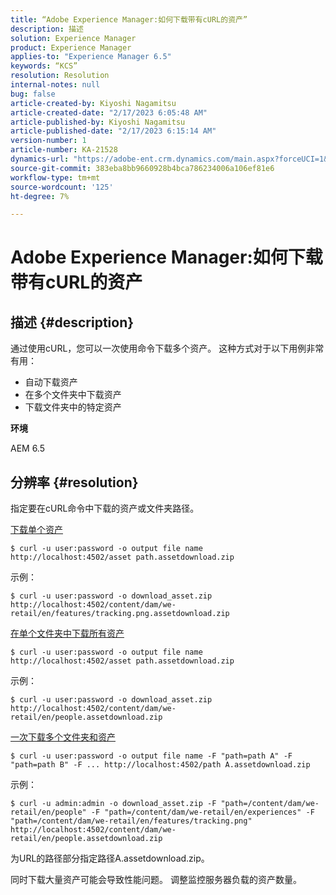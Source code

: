 ```yaml
---
title: “Adobe Experience Manager:如何下载带有cURL的资产”
description: 描述
solution: Experience Manager
product: Experience Manager
applies-to: "Experience Manager 6.5"
keywords: “KCS”
resolution: Resolution
internal-notes: null
bug: false
article-created-by: Kiyoshi Nagamitsu
article-created-date: "2/17/2023 6:05:48 AM"
article-published-by: Kiyoshi Nagamitsu
article-published-date: "2/17/2023 6:15:14 AM"
version-number: 1
article-number: KA-21528
dynamics-url: "https://adobe-ent.crm.dynamics.com/main.aspx?forceUCI=1&pagetype=entityrecord&etn=knowledgearticle&id=0898611e-89ae-ed11-aad1-6045bd006d92"
source-git-commit: 383eba8bb9660928b4bca786234006a106ef81e6
workflow-type: tm+mt
source-wordcount: '125'
ht-degree: 7%

---
```


# Adobe Experience Manager:如何下载带有cURL的资产

## 描述 {#description}


通过使用cURL，您可以一次使用命令下载多个资产。 这种方式对于以下用例非常有用：

- 自动下载资产
- 在多个文件夹中下载资产
- 下载文件夹中的特定资产


<b>环境</b>

AEM 6.5


## 分辨率 {#resolution}


指定要在cURL命令中下载的资产或文件夹路径。

<u>下载单个资产</u>


```
$ curl -u user:password -o output file name http://localhost:4502/asset path.assetdownload.zip
```


示例：


```
$ curl -u user:password -o download_asset.zip http://localhost:4502/content/dam/we-retail/en/features/tracking.png.assetdownload.zip
```


<u>在单个文件夹中下载所有资产</u>


```
$ curl -u user:password -o output file name http://localhost:4502/asset path.assetdownload.zip
```


示例：


```
$ curl -u user:password -o download_asset.zip http://localhost:4502/content/dam/we-retail/en/people.assetdownload.zip
```


<u>一次下载多个文件夹和资产</u>


```
$ curl -u user:password -o output file name -F "path=path A" -F "path=path B" -F ... http://localhost:4502/path A.assetdownload.zip
```


示例：


```
$ curl -u admin:admin -o download_asset.zip -F "path=/content/dam/we-retail/en/people" -F "path=/content/dam/we-retail/en/experiences" -F "path=/content/dam/we-retail/en/features/tracking.png" http://localhost:4502/content/dam/we-retail/en/people.assetdownload.zip
```


为URL的路径部分指定路径A.assetdownload.zip。

同时下载大量资产可能会导致性能问题。 调整监控服务器负载的资产数量。
